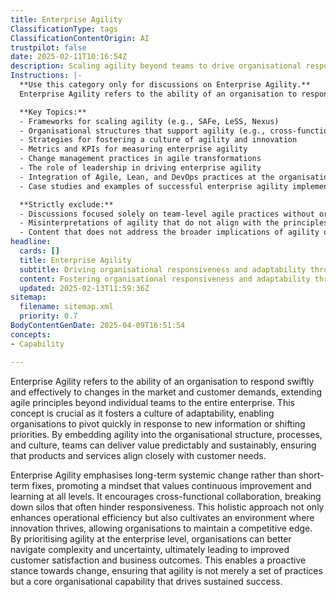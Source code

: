 ```yaml
---
title: Enterprise Agility
ClassificationType: tags
ClassificationContentOrigin: AI
trustpilot: false
date: 2025-02-11T10:16:54Z
description: Scaling agility beyond teams to drive organisational responsiveness and adaptability.
Instructions: |-
  **Use this category only for discussions on Enterprise Agility.**  
  Enterprise Agility refers to the ability of an organisation to respond swiftly and effectively to changes in the market and environment, extending agile principles beyond individual teams to the entire organisation. This category focuses on fostering a culture of adaptability, collaboration, and continuous improvement across all levels of the organisation.

  **Key Topics:**
  - Frameworks for scaling agility (e.g., SAFe, LeSS, Nexus)
  - Organisational structures that support agility (e.g., cross-functional teams, agile leadership)
  - Strategies for fostering a culture of agility and innovation
  - Metrics and KPIs for measuring enterprise agility
  - Change management practices in agile transformations
  - The role of leadership in driving enterprise agility
  - Integration of Agile, Lean, and DevOps practices at the organisational level
  - Case studies and examples of successful enterprise agility implementations

  **Strictly exclude:**
  - Discussions focused solely on team-level agile practices without organisational context
  - Misinterpretations of agility that do not align with the principles of responsiveness and adaptability
  - Content that does not address the broader implications of agility on organisational performance and culture
headline:
  cards: []
  title: Enterprise Agility
  subtitle: Driving organisational responsiveness and adaptability through effective frameworks and practices for holistic transformation.
  content: Fostering organisational responsiveness and adaptability through frameworks and practices that enhance collaboration, optimise workflows, and promote continuous improvement. Posts should explore topics such as systems thinking, value stream mapping, team dynamics, performance metrics, and the integration of feedback loops for sustained transformation.
  updated: 2025-02-13T11:59:36Z
sitemap:
  filename: sitemap.xml
  priority: 0.7
BodyContentGenDate: 2025-04-09T16:51:54
concepts:
- Capability

---
```

Enterprise Agility refers to the ability of an organisation to respond swiftly and effectively to changes in the market and customer demands, extending agile principles beyond individual teams to the entire enterprise. This concept is crucial as it fosters a culture of adaptability, enabling organisations to pivot quickly in response to new information or shifting priorities. By embedding agility into the organisational structure, processes, and culture, teams can deliver value predictably and sustainably, ensuring that products and services align closely with customer needs.

Enterprise Agility emphasises long-term systemic change rather than short-term fixes, promoting a mindset that values continuous improvement and learning at all levels. It encourages cross-functional collaboration, breaking down silos that often hinder responsiveness. This holistic approach not only enhances operational efficiency but also cultivates an environment where innovation thrives, allowing organisations to maintain a competitive edge. By prioritising agility at the enterprise level, organisations can better navigate complexity and uncertainty, ultimately leading to improved customer satisfaction and business outcomes. This enables a proactive stance towards change, ensuring that agility is not merely a set of practices but a core organisational capability that drives sustained success.
